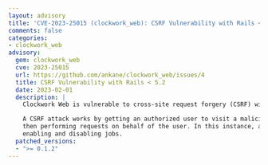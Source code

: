 ```yaml
---
layout: advisory
title: 'CVE-2023-25015 (clockwork_web): CSRF Vulnerability with Rails < 5.2'
comments: false
categories:
- clockwork_web
advisory:
  gem: clockwork_web
  cve: 2023-25015
  url: https://github.com/ankane/clockwork_web/issues/4
  title: CSRF Vulnerability with Rails < 5.2
  date: 2023-02-01
  description: |
    Clockwork Web is vulnerable to cross-site request forgery (CSRF) with Rails < 5.2.

    A CSRF attack works by getting an authorized user to visit a malicious website and
    then performing requests on behalf of the user. In this instance, actions include
    enabling and disabling jobs.
  patched_versions:
  - ">= 0.1.2"
---
```


